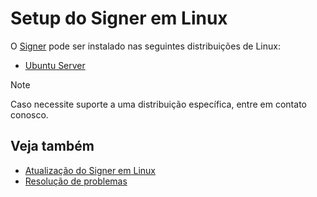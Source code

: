 ﻿# Setup do Signer em Linux

O [Signer](../../index.md) pode ser instalado nas seguintes distribuições de Linux:

* [Ubuntu Server](install-ubuntu.md)
<!--
[Red Hat Enterprise Linux](install-rhel.md)
[Oracle Linux](install-oracle.md)
-->

> [!NOTE]
> Caso necessite suporte a uma distribuição específica, entre em contato conosco.

## Veja também

* [Atualização do Signer em Linux](update.md)
* [Resolução de problemas](troubleshoot/index.md)
